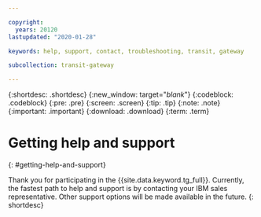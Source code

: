 ```yaml
---

copyright:
  years: 20120
lastupdated: "2020-01-28"

keywords: help, support, contact, troubleshooting, transit, gateway

subcollection: transit-gateway

---
```


{:shortdesc: .shortdesc}
{:new_window: target="_blank_"}
{:codeblock: .codeblock}
{:pre: .pre}
{:screen: .screen}
{:tip: .tip}
{:note: .note}
{:important: .important}
{:download: .download}
{:term: .term}

# Getting help and support
{: #getting-help-and-support}

Thank you for participating in the {{site.data.keyword.tg_full}}. Currently, the fastest path to help and support is by contacting your IBM sales representative. Other support options will be made available in the future.
{: shortdesc}
